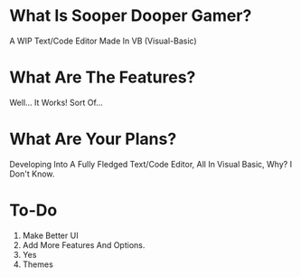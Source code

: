 # What Is Sooper Dooper Gamer?
A WIP Text/Code Editor Made In VB (Visual-Basic)

# What Are The Features?
Well... It Works! Sort Of...

# What Are Your Plans?
Developing Into A Fully Fledged Text/Code Editor, All In Visual Basic, Why? I Don't Know.

# To-Do
1. Make Better UI
2. Add More Features And Options.
3. Yes
4. Themes
